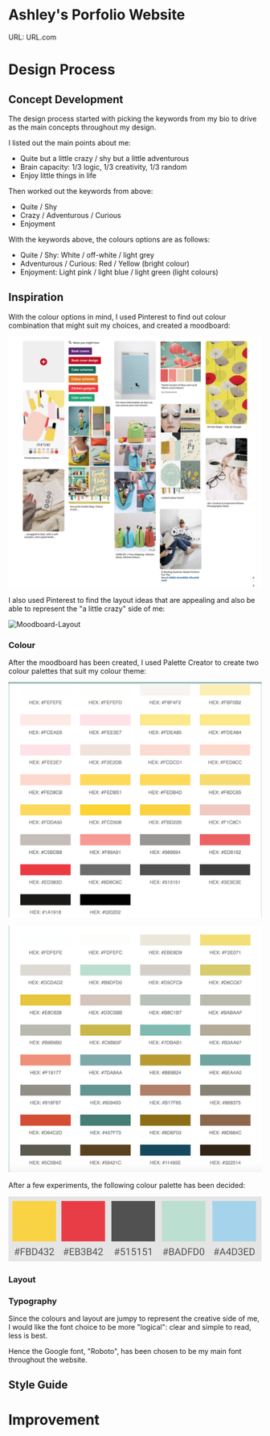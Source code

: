 # Ashley's Porfolio Website
URL: URL.com 

# Design Process
## Concept Development
The design process started with picking the keywords from my bio to drive as the main concepts throughout my design. 

I listed out the main points about me:
- Quite but a little crazy / shy but a little adventurous
- Brain capacity: 1/3 logic, 1/3 creativity, 1/3 random
- Enjoy little things in life

Then worked out the keywords from above:
- Quite / Shy
- Crazy / Adventurous / Curious
- Enjoyment

With the keywords above, the colours options are as follows:
- Quite / Shy: White / off-white / light grey
- Adventurous / Curious: Red / Yellow (bright colour)
- Enjoyment: Light pink / light blue / light green (light colours)

## Inspiration
With the colour options in mind, I used Pinterest to find out colour combination that might suit my choices, and created a moodboard:

![Moodboard-Colour](/assets/img/moodboard-colour.png)

I also used Pinterest to find the layout ideas that are appealing and also be able to represent the "a little crazy" side of me:

![Moodboard-Layout](/assets/img/moodboard-layout.png)

### Colour
After the moodboard has been created, I used Palette Creator to create two colour palettes that suit my colour theme:

![Palette-1](/assets/img/palette1.png)

![Palette-2](/assets/img/palette2.png)

After a few experiments, the following colour palette has been decided:

![Colour-Palette](/assets/img/colour-palette.png)

### Layout

### Typography
Since the colours and layout are jumpy to represent the creative side of me, I would like the font choice to be more "logical": clear and simple to read, less is best.

Hence the Google font, "Roboto", has been chosen to be my main font throughout the website. 

## Style Guide


# Improvement

